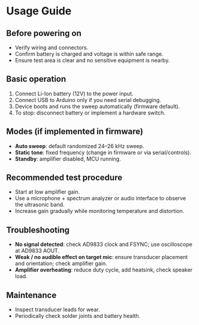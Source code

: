 # Usage Guide

## Before powering on
- Verify wiring and connectors.
- Confirm battery is charged and voltage is within safe range.
- Ensure test area is clear and no sensitive equipment is nearby.

## Basic operation
1. Connect Li-Ion battery (12V) to the power input.
2. Connect USB to Arduino only if you need serial debugging.
3. Device boots and runs the sweep automatically (firmware default).
4. To stop: disconnect battery or implement a hardware switch.

## Modes (if implemented in firmware)
- **Auto sweep**: default randomized 24–26 kHz sweep.
- **Static tone**: fixed frequency (change in firmware or via serial/controls).
- **Standby**: amplifier disabled, MCU running.

## Recommended test procedure
- Start at low amplifier gain.
- Use a microphone + spectrum analyzer or audio interface to observe the ultrasonic band.
- Increase gain gradually while monitoring temperature and distortion.

## Troubleshooting
- **No signal detected**: check AD9833 clock and FSYNC; use oscilloscope at AD9833 AOUT.
- **Weak / no audible effect on target mic**: ensure transducer placement and orientation; check amplifier gain.
- **Amplifier overheating**: reduce duty cycle, add heatsink, check speaker load.

## Maintenance
- Inspect transducer leads for wear.
- Periodically check solder joints and battery health.
